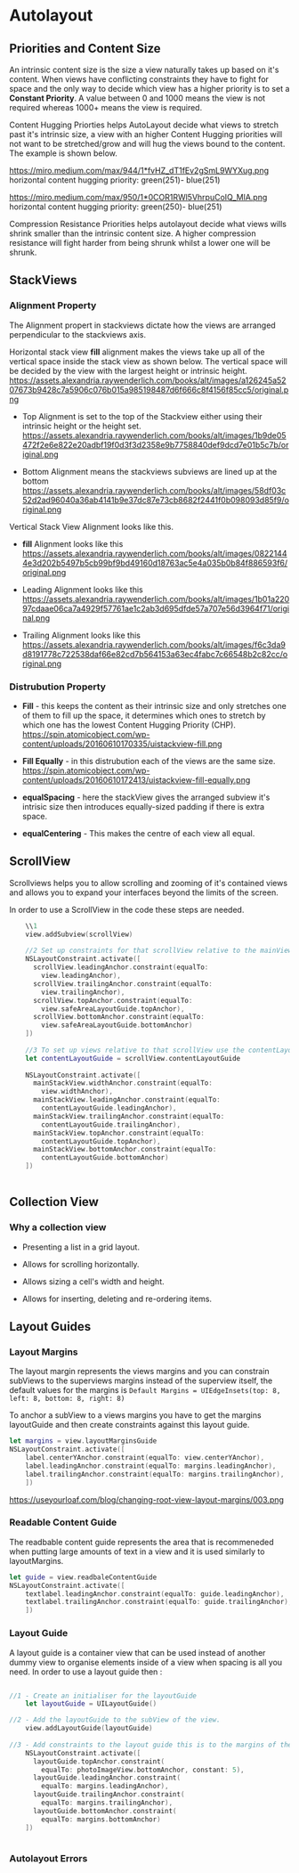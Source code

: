 # Autolayout

## Priorities and Content Size

An intrinsic content size is the size a view naturally takes up based on it's content. When views have conflicting constraints they have to fight for space and the only way to decide which view has a higher priority is to set a **Constant Priority**. A value between 0 and 1000 means the view is not required whereas 1000+ means the view is required.

Content Hugging Priorties helps AutoLayout decide what views to stretch past it's intrinsic size, a view with an higher Content Hugging priorities will not want to be stretched/grow and will hug the views bound to the content. The example is shown below.

https://miro.medium.com/max/944/1*fvHZ_dT1fEv2gSmL9WYXug.png
horizontal content hugging priority: green(251)- blue(251)

https://miro.medium.com/max/950/1*0COR1RWl5VhrpuCoIQ_MlA.png
horizontal content hugging priority: green(250)- blue(251)

Compression Resistance Priorities helps autolayout decide what views wills shrink smaller than the intrinsic content size. A higher compression resistance will fight harder from being shrunk whilst a lower one will be shrunk.

## StackViews

### Alignment Property

The Alignment propert in stackviews dictate how the views are arranged perpendicular to the stackviews axis.

Horizontal stack view **fill** alignment makes the views take up all of the vertical space inside the stack view as shown below. The vertical space will be decided by the view with the largest height or intrinsic height.
https://assets.alexandria.raywenderlich.com/books/alt/images/a126245a5207673b9428c7a5906c076b015a985198487d6f666c8f4156f85cc5/original.png

- Top Alignment is set to the top of the Stackview either using their intrinsic height or the height set.
https://assets.alexandria.raywenderlich.com/books/alt/images/1b9de05472f2e6e822e20adbf19f0d3f3d2358e9b7758840def9dcd7e01b5c7b/original.png

- Bottom Alignment means the stackviews subviews are lined up at the bottom
https://assets.alexandria.raywenderlich.com/books/alt/images/58df03c52d2ad96040a36ab4141b9e37dc87e73cb8682f2441f0b098093d85f9/original.png

 Vertical Stack View Alignment looks like this.
 
- **fill** Alignment looks like this
 https://assets.alexandria.raywenderlich.com/books/alt/images/08221444e3d202b5497b5cb99bf9bd49160d18763ac5e4a035b0b84f886593f6/original.png
 
 - Leading Alignment looks like this
https://assets.alexandria.raywenderlich.com/books/alt/images/1b01a22097cdaae06ca7a4929f57761ae1c2ab3d695dfde57a707e56d3964f71/original.png
 
 - Trailing Alignment looks like this
 https://assets.alexandria.raywenderlich.com/books/alt/images/f6c3da9d8191778c722538daf66e82cd7b564153a63ec4fabc7c66548b2c82cc/original.png

### Distrubution Property

- **Fill** - this keeps the content as their intrinsic size and only stretches one of them to fill up the space, it determines which ones to stretch by which one has the lowest Content Hugging Priority (CHP).
https://spin.atomicobject.com/wp-content/uploads/20160610170335/uistackview-fill.png

- **Fill Equally** - in this distrubution each of the views are the same size.
https://spin.atomicobject.com/wp-content/uploads/20160610172413/uistackview-fill-equally.png

- **equalSpacing** - here the stackView gives the arranged subview it's intrisic size then introduces equally-sized padding if there is extra space.

- **equalCentering** - This makes the centre of each view all equal.

## ScrollView

Scrollviews helps you to allow scrolling and zooming of it's contained views and allows you to expand your interfaces beyond the limits of the screen.

In order to use a ScrollView in the code these steps are needed.

``` swift
    \\1
    view.addSubview(scrollView)
    
    //2 Set up constraints for that scrollView relative to the mainView
    NSLayoutConstraint.activate([
      scrollView.leadingAnchor.constraint(equalTo:
        view.leadingAnchor),
      scrollView.trailingAnchor.constraint(equalTo:
        view.trailingAnchor),
      scrollView.topAnchor.constraint(equalTo:
        view.safeAreaLayoutGuide.topAnchor),
      scrollView.bottomAnchor.constraint(equalTo:
        view.safeAreaLayoutGuide.bottomAnchor)
    ])
    
    //3 To set up views relative to that scrollView use the contentLayoutGuide variable of the scrollView
    let contentLayoutGuide = scrollView.contentLayoutGuide
    
    NSLayoutConstraint.activate([
      mainStackView.widthAnchor.constraint(equalTo:
        view.widthAnchor),
      mainStackView.leadingAnchor.constraint(equalTo:
        contentLayoutGuide.leadingAnchor),
      mainStackView.trailingAnchor.constraint(equalTo:
        contentLayoutGuide.trailingAnchor),
      mainStackView.topAnchor.constraint(equalTo:
        contentLayoutGuide.topAnchor),
      mainStackView.bottomAnchor.constraint(equalTo:
        contentLayoutGuide.bottomAnchor)
    ])
    
```

## Collection View

### Why a collection view

- Presenting a list in a grid layout.

- Allows for scrolling horizontally.

- Allows sizing a cell's width and height.

- Allows for inserting, deleting and re-ordering items.


## Layout Guides 

### Layout Margins

The layout margin represents the views margins and you can constrain subViews to the superviews margins instead of the superview itself, the default values for
the margins is ` Default Margins = UIEdgeInsets(top: 8, left: 8, bottom: 8, right: 8) `

To anchor a subView to a views margins you have to get the margins layoutGuide and then create constraints against this layout guide.

``` swift
let margins = view.layoutMarginsGuide
NSLayoutConstraint.activate([
    label.centerYAnchor.constraint(equalTo: view.centerYAnchor),
    label.leadingAnchor.constraint(equalTo: margins.leadingAnchor),
    label.trailingAnchor.constraint(equalTo: margins.trailingAnchor),
    ])
```
https://useyourloaf.com/blog/changing-root-view-layout-margins/003.png

### Readable Content Guide

The readbable content guide represents the area that is recommeneded when putting large amounts of text in a view and it is used similarly to layoutMargins.

``` swift
let guide = view.readbaleContentGuide
NSLayoutConstraint.activate([
    textlabel.leadingAnchor.constraint(equalTo: guide.leadingAnchor),
    textlabel.trailingAnchor.constraint(equalTo: guide.trailingAnchor),
    ])
```

### Layout Guide

A layout guide is a container view that can be used instead of another dummy view to organise elements inside of a view when spacing is all you need. In order to use a layout guide then :

``` swift

//1 - Create an initialiser for the layoutGuide
    let layoutGuide = UILayoutGuide()

//2 - Add the layoutGuide to the subView of the view.
    view.addLayoutGuide(layoutGuide)
    
//3 - Add constraints to the layout guide this is to the margins of the view
    NSLayoutConstraint.activate([
      layoutGuide.topAnchor.constraint(
        equalTo: photoImageView.bottomAnchor, constant: 5),
      layoutGuide.leadingAnchor.constraint(
        equalTo: margins.leadingAnchor),
      layoutGuide.trailingAnchor.constraint(
        equalTo: margins.trailingAnchor),
      layoutGuide.bottomAnchor.constraint(
        equalTo: margins.bottomAnchor)
    ])
    
```
### Autolayout Errors






 



